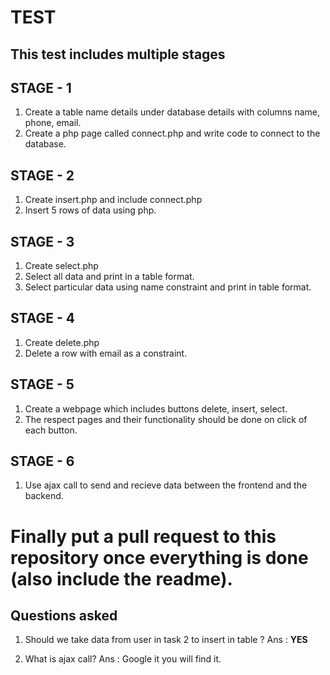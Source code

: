 # TEST

## This test includes multiple stages

## STAGE - 1

1. Create a table name details under database details with columns name, phone, email.
2. Create a php page called connect.php and write code to connect to the database.

## STAGE - 2

1. Create insert.php and include connect.php
2. Insert 5 rows of data using php.

## STAGE - 3

1. Create select.php 
2. Select all data and print in a table format.
3. Select particular data using name constraint and print in table format.

## STAGE - 4

1. Create delete.php
2. Delete a row with email as a constraint.

## STAGE - 5

1. Create a webpage which includes buttons delete, insert, select.
2. The respect pages and their functionality should be done on click of each button.

## STAGE - 6

1. Use ajax call to send and recieve data between the frontend and the backend.

# Finally put a pull request to this repository once everything is done (also include the readme).


## Questions asked 

1. Should we take data from user in task 2 to insert in table ? 
Ans : **YES**

2. What is ajax call?
Ans : Google it you will find it.
